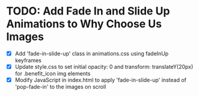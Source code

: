 # TODO: Add Fade In and Slide Up Animations to Why Choose Us Images

- [x] Add 'fade-in-slide-up' class in animations.css using fadeInUp keyframes
- [x] Update style.css to set initial opacity: 0 and transform: translateY(20px) for .benefit_icon img elements
- [x] Modify JavaScript in index.html to apply 'fade-in-slide-up' instead of 'pop-fade-in' to the images on scroll
